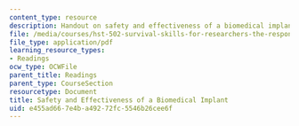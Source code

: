 ```yaml
---
content_type: resource
description: Handout on safety and effectiveness of a biomedical implant.
file: /media/courses/hst-502-survival-skills-for-researchers-the-responsible-conduct-of-research-spring-2003/e455ad667e4ba49272fc5546b26cee6f_2bsafetyandeffecti.pdf
file_type: application/pdf
learning_resource_types:
- Readings
ocw_type: OCWFile
parent_title: Readings
parent_type: CourseSection
resourcetype: Document
title: Safety and Effectiveness of a Biomedical Implant
uid: e455ad66-7e4b-a492-72fc-5546b26cee6f
---
```

